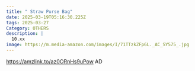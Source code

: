 ```yaml
---
title: " Straw Purse Bag"
date: 2025-03-19T05:16:30.225Z
tags: 2025-03-27
Category: OTHERS
description: |
  10.xx 
image: https://m.media-amazon.com/images/I/71TTzkZFp6L._AC_SY575_.jpg
---
```

https://amzlink.to/az0ORnHs9uPow   AD